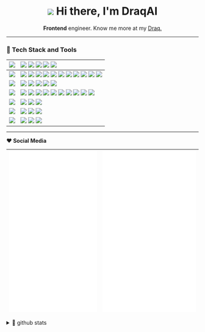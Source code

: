 

<h1 align="center"><img src="https://media.giphy.com/media/M90mJvfWfd5mbUuULX/giphy.gif" width="50px" style="max-width: 100%;"> Hi there, I'm DraqAI</h1>

<p align="center"> <strong>Frontend</strong> engineer. Know me more at my <a href="https://x.com/draqai" target="_blank"> Draq.</a></p>

---

### 💫 Tech Stack and Tools

| ![][h-design]   | ![][design-sketch] ![][design-figma] ![][design-blender]  ![][design-stable-diffusion] ![][design-live2d]                                                                                 |
| :-------------- | :---------------------------------------------------------------------------------------------------------------------------------------------------------------------------------------------------------------------------------------------- |
| ![][h-frontend] | ![][frontend-react] ![][frontend-nextjs] ![][frontend-zustand] ![][frontend-react-spring] ![][frontend-antd] ![][frontend-styled] ![][frontend-umi] ![][frontend-dumi] ![][frontend-electron] ![][frontend-three] ![][frontend-react-three]     | 
| ![][h-backend]  | ![][backend-node]  ![][backend-sqlite] ![][backend-mongodb] ![][backend-nginx] ![][backend-egg]                                                    |
| ![][h-devops]   |  ![][ops-docker] ![][ops-github-action] ![][ops-semantic-release] ![][ops-gitmoji]  ![][ops-vercel] ![][ops-prettier] ![][ops-eslint] ![][ops-stylelint] ![][ops-commitlint] ![][ops-changelog]  |
| ![][h-ide]      | ![][ide-webstorm] ![][ide-vscode] ![][ide-sublime]                                                                                                                                      |
| ![][h-os]       | ![][os-mac] ![][os-win] ![][os-ubuntu]                                                                                                                                                    |
| ![][h-shell]    | ![][shell-iterm] ![][shell-terminal] ![][shell-oh-my-posh]                                                                                                                                                                      |


---

<b>❤️ Social Media</b>

| ![](/assets/left.svg) | ![](/assets/right.svg)|
| --- | --- |

<details>
  <summary>👀 github stats</summary>

  <b></b>

![Rdmclin2's github stats](https://github-readme-stats.vercel.app/api?username=rdmclin2&show_icons=true&theme=dracula) 

![Top Langs](https://github-readme-stats.vercel.app/api/top-langs/?username=rdmclin2&layout=compact&theme=dracula)
 
</details>


<!-- SHIELD GROUP -->

[backend-egg]: https://img.shields.io/badge/-Egg-000?style=flat-square&logoColor=white
[backend-mongodb]: https://img.shields.io/badge/-MongoDB-000?style=flat-square&logoColor=white&logo=mongodb
[backend-nginx]: https://img.shields.io/badge/-Nginx-000?style=flat-square&logoColor=white&logo=nginx
[backend-node]: https://img.shields.io/badge/-Node.js-000?style=flat-square&logoColor=white&logo=node.js
[backend-sqlite]: https://img.shields.io/badge/-SQLite-000?style=flat-square&logoColor=white&logo=sqlite
[design-blender]: https://img.shields.io/badge/-Blender-000?style=flat-square&logoColor=white&logo=blender
[design-figma]: https://img.shields.io/badge/-Figma-000?style=flat-square&logoColor=white&logo=figma
[design-live2d]: https://img.shields.io/badge/-Live2D-000?style=flat-square
[design-sketch]: https://img.shields.io/badge/-Sketch-000?style=flat-square&logoColor=white&logo=sketch
[design-stable-diffusion]: https://img.shields.io/badge/-🤗_Stable_Diffusion-000?style=flat-square&logoColor=white
[frontend-antd]: https://img.shields.io/badge/-Ant_Design-000?style=flat-square&logoColor=white&logo=ant-design
[frontend-dumi]: https://img.shields.io/badge/-DUMI-000?style=flat-square
[frontend-electron]: https://img.shields.io/badge/-Electron-000?style=flat-square&logoColor=white&logo=electron
[frontend-nextjs]: https://img.shields.io/badge/-Next.js-black?logo=nextdotjs&style=flat-square
[frontend-react]: https://img.shields.io/badge/-React-000?style=flat-square&logoColor=white&logo=react
[frontend-react-spring]: https://img.shields.io/badge/-✌️_React_Spring-000?style=flat-square
[frontend-react-three]: https://img.shields.io/badge/-🇨🇭_React_Three-000?style=flat-square
[frontend-styled]: https://img.shields.io/badge/-Styled_Components-000?style=flat-square&logo=styled-components&logoColor=white
[frontend-three]: https://img.shields.io/badge/-Three.js-000?style=flat-square&logoColor=white&logo=threedotjs
[frontend-umi]: https://img.shields.io/badge/-UMI-000?style=flat-square&logo=umami
[frontend-zustand]: https://img.shields.io/badge/-🐻_Zustand-000?style=flat-square
[h-backend]: https://img.shields.io/badge/-BACKEND-000?style=flat-square
[h-design]: https://img.shields.io/badge/-DESIGN-000?style=flat-square
[h-devops]: https://img.shields.io/badge/-DEVOPS-000?style=flat-square
[h-frontend]: https://img.shields.io/badge/-FRONTEND-000?style=flat-square
[h-ide]: https://img.shields.io/badge/-IDE-000?style=flat-square
[h-os]: https://img.shields.io/badge/-OS-000?style=flat-square
[h-other]: https://img.shields.io/badge/-OTHER-000?style=flat-square
[h-shell]: https://img.shields.io/badge/-SHELL-000?style=flat-square
[ide-sublime]: https://img.shields.io/badge/-Sublime-000?style=flat-square&logoColor=white&logo=sublimetext
[ide-vscode]: https://img.shields.io/badge/-VS_Code-000?style=flat-square&logoColor=white&logo=visualstudiocode
[ide-webstorm]: https://img.shields.io/badge/-Webstorm-000?style=flat-square&logoColor=white&logo=webstorm
[ops-changelog]: https://img.shields.io/badge/-Conventional_Changelog-000?style=flat-square&logoColor=white&logo=conventionalcommits
[ops-commitlint]: https://img.shields.io/badge/-Commitlint-000?style=flat-square&logoColor=white&logo=commitlint
[ops-docker]: https://img.shields.io/badge/-Docker-000?style=flat-square&logoColor=white&logo=docker
[ops-eslint]: https://img.shields.io/badge/-ESlint-000?style=flat-square&logoColor=white&logo=eslint
[ops-github-action]: https://img.shields.io/badge/-GitHub_Actions-000?style=flat-square&logoColor=white&logo=github
[ops-gitmoji]: https://img.shields.io/badge/-😉_Gitmoji_Commit_Workflow-000?style=flat-square
[ops-prettier]: https://img.shields.io/badge/-Prettier-000?style=flat-square&logoColor=white&logo=prettier
[ops-semantic-release]: https://img.shields.io/badge/-Semantic_Release-000?style=flat-square&logoColor=white&logo=semanticrelease
[ops-stylelint]: https://img.shields.io/badge/-Stylelint-000?style=flat-square&logoColor=white&logo=stylelint
[ops-vercel]: https://img.shields.io/badge/-Vercel-000?style=flat-square&logoColor=white&logo=vercel
[os-mac]: https://img.shields.io/badge/-MacOS-000?style=flat-square&logoColor=white&logo=apple
[os-ubuntu]: https://img.shields.io/badge/-Ubuntu-000?style=flat-square&logoColor=white&logo=ubuntu
[os-win]: https://img.shields.io/badge/-Win11-000?style=flat-square&logoColor=white&logo=windows11
[shell-iterm]: https://img.shields.io/badge/-iTerm-000?style=flat-square&logoColor=white&logo=iterm2
[shell-oh-my-posh]: https://img.shields.io/badge/-Oh_My_Posh-000?style=flat-square&logoColor=white
[shell-terminal]: https://img.shields.io/badge/-Windows_Terminal-000?style=flat-square&logoColor=white&logo=windowsterminal
